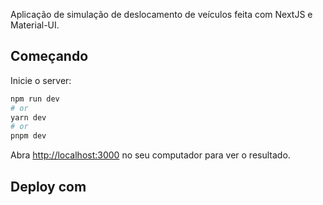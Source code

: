 Aplicação de simulação de deslocamento de veículos feita com NextJS e Material-UI.

## Começando

Inicie o server:

```bash
npm run dev
# or
yarn dev
# or
pnpm dev
```

Abra [http://localhost:3000](http://localhost:3000) no seu computador para ver o resultado.

## Deploy com

